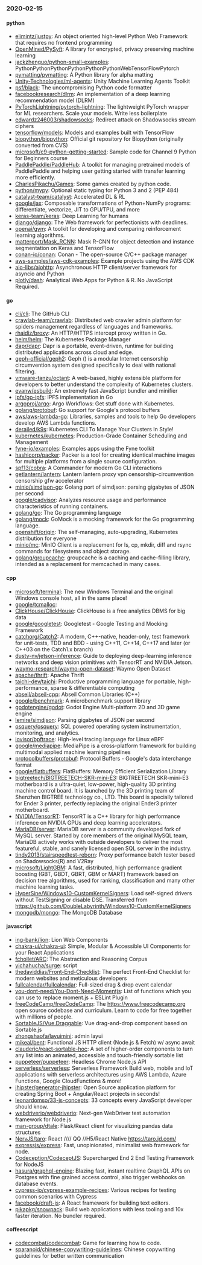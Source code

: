 ### 2020-02-15

#### python
* [elimintz/justpy](https://github.com/elimintz/justpy): An object oriented high-level Python Web Framework that requires no frontend programming
* [OpenMined/PySyft](https://github.com/OpenMined/PySyft): A library for encrypted, privacy preserving machine learning
* [jackzhenguo/python-small-examples](https://github.com/jackzhenguo/python-small-examples): PythonPythonPythonPythonPythonPythonWebTensorFlowPytorch
* [pymatting/pymatting](https://github.com/pymatting/pymatting): A Python library for alpha matting
* [Unity-Technologies/ml-agents](https://github.com/Unity-Technologies/ml-agents): Unity Machine Learning Agents Toolkit
* [psf/black](https://github.com/psf/black): The uncompromising Python code formatter
* [facebookresearch/dlrm](https://github.com/facebookresearch/dlrm): An implementation of a deep learning recommendation model (DLRM)
* [PyTorchLightning/pytorch-lightning](https://github.com/PyTorchLightning/pytorch-lightning): The lightweight PyTorch wrapper for ML researchers. Scale your models. Write less boilerplate
* [edwardz246003/shadowsocks](https://github.com/edwardz246003/shadowsocks): Redirect attack on Shadowsocks stream ciphers
* [tensorflow/models](https://github.com/tensorflow/models): Models and examples built with TensorFlow
* [biopython/biopython](https://github.com/biopython/biopython): Official git repository for Biopython (originally converted from CVS)
* [microsoft/c9-python-getting-started](https://github.com/microsoft/c9-python-getting-started): Sample code for Channel 9 Python for Beginners course
* [PaddlePaddle/PaddleHub](https://github.com/PaddlePaddle/PaddleHub): A toolkit for managing pretrained models of PaddlePaddle and helping user getting started with transfer learning more efficiently.  
* [CharlesPikachu/Games](https://github.com/CharlesPikachu/Games): Some games created by python code.
* [python/mypy](https://github.com/python/mypy): Optional static typing for Python 3 and 2 (PEP 484)
* [catalyst-team/catalyst](https://github.com/catalyst-team/catalyst): Accelerated DL & RL
* [google/jax](https://github.com/google/jax): Composable transformations of Python+NumPy programs: differentiate, vectorize, JIT to GPU/TPU, and more
* [keras-team/keras](https://github.com/keras-team/keras): Deep Learning for humans
* [django/django](https://github.com/django/django): The Web framework for perfectionists with deadlines.
* [openai/gym](https://github.com/openai/gym): A toolkit for developing and comparing reinforcement learning algorithms.
* [matterport/Mask_RCNN](https://github.com/matterport/Mask_RCNN): Mask R-CNN for object detection and instance segmentation on Keras and TensorFlow
* [conan-io/conan](https://github.com/conan-io/conan): Conan - The open-source C/C++ package manager
* [aws-samples/aws-cdk-examples](https://github.com/aws-samples/aws-cdk-examples): Example projects using the AWS CDK
* [aio-libs/aiohttp](https://github.com/aio-libs/aiohttp): Asynchronous HTTP client/server framework for asyncio and Python
* [plotly/dash](https://github.com/plotly/dash): Analytical Web Apps for Python & R. No JavaScript Required.

#### go
* [cli/cli](https://github.com/cli/cli): The GitHub CLI
* [crawlab-team/crawlab](https://github.com/crawlab-team/crawlab): Distributed web crawler admin platform for spiders management regardless of languages and frameworks.
* [rhaidiz/broxy](https://github.com/rhaidiz/broxy): An HTTP/HTTPS intercept proxy written in Go.
* [helm/helm](https://github.com/helm/helm): The Kubernetes Package Manager
* [dapr/dapr](https://github.com/dapr/dapr): Dapr is a portable, event-driven, runtime for building distributed applications across cloud and edge.
* [geph-official/geph2](https://github.com/geph-official/geph2): Geph () is a modular Internet censorship circumvention system designed specifically to deal with national filtering.
* [vmware-tanzu/octant](https://github.com/vmware-tanzu/octant): A web-based, highly extensible platform for developers to better understand the complexity of Kubernetes clusters.
* [evanw/esbuild](https://github.com/evanw/esbuild): An extremely fast JavaScript bundler and minifier
* [ipfs/go-ipfs](https://github.com/ipfs/go-ipfs): IPFS implementation in Go
* [argoproj/argo](https://github.com/argoproj/argo): Argo Workflows: Get stuff done with Kubernetes.
* [golang/protobuf](https://github.com/golang/protobuf): Go support for Google's protocol buffers
* [aws/aws-lambda-go](https://github.com/aws/aws-lambda-go): Libraries, samples and tools to help Go developers develop AWS Lambda functions.
* [derailed/k9s](https://github.com/derailed/k9s):  Kubernetes CLI To Manage Your Clusters In Style!
* [kubernetes/kubernetes](https://github.com/kubernetes/kubernetes): Production-Grade Container Scheduling and Management
* [fyne-io/examples](https://github.com/fyne-io/examples): Examples apps using the Fyne toolkit
* [hashicorp/packer](https://github.com/hashicorp/packer): Packer is a tool for creating identical machine images for multiple platforms from a single source configuration.
* [spf13/cobra](https://github.com/spf13/cobra): A Commander for modern Go CLI interactions
* [getlantern/lantern](https://github.com/getlantern/lantern): Lantern         lantern proxy vpn censorship-circumvention censorship gfw accelerator
* [minio/simdjson-go](https://github.com/minio/simdjson-go): Golang port of simdjson: parsing gigabytes of JSON per second
* [google/cadvisor](https://github.com/google/cadvisor): Analyzes resource usage and performance characteristics of running containers.
* [golang/go](https://github.com/golang/go): The Go programming language
* [golang/mock](https://github.com/golang/mock): GoMock is a mocking framework for the Go programming language.
* [openshift/origin](https://github.com/openshift/origin): The self-managing, auto-upgrading, Kubernetes distribution for everyone
* [minio/mc](https://github.com/minio/mc): MinIO Client is a replacement for ls, cp, mkdir, diff and rsync commands for filesystems and object storage.
* [golang/groupcache](https://github.com/golang/groupcache): groupcache is a caching and cache-filling library, intended as a replacement for memcached in many cases.

#### cpp
* [microsoft/terminal](https://github.com/microsoft/terminal): The new Windows Terminal and the original Windows console host, all in the same place!
* [google/tcmalloc](https://github.com/google/tcmalloc): 
* [ClickHouse/ClickHouse](https://github.com/ClickHouse/ClickHouse): ClickHouse is a free analytics DBMS for big data
* [google/googletest](https://github.com/google/googletest): Googletest - Google Testing and Mocking Framework
* [catchorg/Catch2](https://github.com/catchorg/Catch2): A modern, C++-native, header-only, test framework for unit-tests, TDD and BDD - using C++11, C++14, C++17 and later (or C++03 on the Catch1.x branch)
* [dusty-nv/jetson-inference](https://github.com/dusty-nv/jetson-inference): Guide to deploying deep-learning inference networks and deep vision primitives with TensorRT and NVIDIA Jetson.
* [waymo-research/waymo-open-dataset](https://github.com/waymo-research/waymo-open-dataset): Waymo Open Dataset
* [apache/thrift](https://github.com/apache/thrift): Apache Thrift
* [taichi-dev/taichi](https://github.com/taichi-dev/taichi): Productive programming language for portable, high-performance, sparse & differentiable computing
* [abseil/abseil-cpp](https://github.com/abseil/abseil-cpp): Abseil Common Libraries (C++)
* [google/benchmark](https://github.com/google/benchmark): A microbenchmark support library
* [godotengine/godot](https://github.com/godotengine/godot): Godot Engine  Multi-platform 2D and 3D game engine
* [lemire/simdjson](https://github.com/lemire/simdjson): Parsing gigabytes of JSON per second
* [osquery/osquery](https://github.com/osquery/osquery): SQL powered operating system instrumentation, monitoring, and analytics.
* [iovisor/bpftrace](https://github.com/iovisor/bpftrace): High-level tracing language for Linux eBPF
* [google/mediapipe](https://github.com/google/mediapipe): MediaPipe is a cross-platform framework for building multimodal applied machine learning pipelines
* [protocolbuffers/protobuf](https://github.com/protocolbuffers/protobuf): Protocol Buffers - Google's data interchange format
* [google/flatbuffers](https://github.com/google/flatbuffers): FlatBuffers: Memory Efficient Serialization Library
* [bigtreetech/BIGTREETECH-SKR-mini-E3](https://github.com/bigtreetech/BIGTREETECH-SKR-mini-E3): BIGTREETECH SKR-mini-E3 motherboard is a ultra-quiet, low-power, high-quality 3D printing machine control board. It is launched by the 3D printing team of Shenzhen BIGTREE technology co., LTD. This board is specially tailored for Ender 3 printer, perfectly replacing the original Ender3 printer motherboard.
* [NVIDIA/TensorRT](https://github.com/NVIDIA/TensorRT): TensorRT is a C++ library for high performance inference on NVIDIA GPUs and deep learning accelerators.
* [MariaDB/server](https://github.com/MariaDB/server): MariaDB server is a community developed fork of MySQL server. Started by core members of the original MySQL team, MariaDB actively works with outside developers to deliver the most featureful, stable, and sanely licensed open SQL server in the industry.
* [tindy2013/stairspeedtest-reborn](https://github.com/tindy2013/stairspeedtest-reborn): Proxy performance batch tester based on Shadowsocks(R) and V2Ray
* [microsoft/LightGBM](https://github.com/microsoft/LightGBM): A fast, distributed, high performance gradient boosting (GBT, GBDT, GBRT, GBM or MART) framework based on decision tree algorithms, used for ranking, classification and many other machine learning tasks.
* [HyperSine/Windows10-CustomKernelSigners](https://github.com/HyperSine/Windows10-CustomKernelSigners): Load self-signed drivers without TestSigning or disable DSE. Transferred from https://github.com/DoubleLabyrinth/Windows10-CustomKernelSigners
* [mongodb/mongo](https://github.com/mongodb/mongo): The MongoDB Database

#### javascript
* [ing-bank/lion](https://github.com/ing-bank/lion): Lion Web Components
* [chakra-ui/chakra-ui](https://github.com/chakra-ui/chakra-ui): Simple, Modular & Accessible UI Components for your React Applications
* [fchollet/ARC](https://github.com/fchollet/ARC): The Abstraction and Reasoning Corpus
* [yichahucha/surge](https://github.com/yichahucha/surge): script
* [thedaviddias/Front-End-Checklist](https://github.com/thedaviddias/Front-End-Checklist):  The perfect Front-End Checklist for modern websites and meticulous developers
* [fullcalendar/fullcalendar](https://github.com/fullcalendar/fullcalendar): Full-sized drag & drop event calendar
* [you-dont-need/You-Dont-Need-Momentjs](https://github.com/you-dont-need/You-Dont-Need-Momentjs): List of functions which you can use to replace moment.js + ESLint Plugin
* [freeCodeCamp/freeCodeCamp](https://github.com/freeCodeCamp/freeCodeCamp): The https://www.freecodecamp.org open source codebase and curriculum. Learn to code for free together with millions of people.
* [SortableJS/Vue.Draggable](https://github.com/SortableJS/Vue.Draggable): Vue drag-and-drop component based on Sortable.js
* [zhongshaofa/layuimini](https://github.com/zhongshaofa/layuimini): admin layui 
* [mikeal/bent](https://github.com/mikeal/bent): Functional JS HTTP client (Node.js & Fetch) w/ async await
* [clauderic/react-sortable-hoc](https://github.com/clauderic/react-sortable-hoc): A set of higher-order components to turn any list into an animated, accessible and touch-friendly sortable list
* [puppeteer/puppeteer](https://github.com/puppeteer/puppeteer): Headless Chrome Node.js API
* [serverless/serverless](https://github.com/serverless/serverless): Serverless Framework  Build web, mobile and IoT applications with serverless architectures using AWS Lambda, Azure Functions, Google CloudFunctions & more! 
* [jhipster/generator-jhipster](https://github.com/jhipster/generator-jhipster): Open Source application platform for creating Spring Boot + Angular/React projects in seconds!
* [leonardomso/33-js-concepts](https://github.com/leonardomso/33-js-concepts):  33 concepts every JavaScript developer should know.
* [webdriverio/webdriverio](https://github.com/webdriverio/webdriverio): Next-gen WebDriver test automation framework for Node.js
* [man-group/dtale](https://github.com/man-group/dtale): Flask/React client for visualizing pandas data structures
* [NervJS/taro](https://github.com/NervJS/taro):  React //// QQ //H5/React Native  https://taro.jd.com/
* [expressjs/express](https://github.com/expressjs/express): Fast, unopinionated, minimalist web framework for node.
* [Codeception/CodeceptJS](https://github.com/Codeception/CodeceptJS): Supercharged End 2 End Testing Framework for NodeJS
* [hasura/graphql-engine](https://github.com/hasura/graphql-engine): Blazing fast, instant realtime GraphQL APIs on Postgres with fine grained access control, also trigger webhooks on database events.
* [cypress-io/cypress-example-recipes](https://github.com/cypress-io/cypress-example-recipes): Various recipes for testing common scenarios with Cypress
* [facebook/draft-js](https://github.com/facebook/draft-js): A React framework for building text editors.
* [pikapkg/snowpack](https://github.com/pikapkg/snowpack):  Build web applications with less tooling and 10x faster iteration. No bundler required.

#### coffeescript
* [codecombat/codecombat](https://github.com/codecombat/codecombat): Game for learning how to code.
* [sparanoid/chinese-copywriting-guidelines](https://github.com/sparanoid/chinese-copywriting-guidelines): Chinese copywriting guidelines for better written communication
